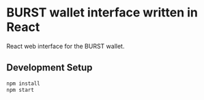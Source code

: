 # BURST wallet interface written in React
React web interface for the BURST wallet.

## Development Setup

```bash
npm install
npm start
```
